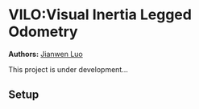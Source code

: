 # VILO:Visual Inertia Legged Odometry
**Authors:** [Jianwen Luo](http://sites.goole.com/view/jianwen-luo/home) 

This project is under development...

## Setup
